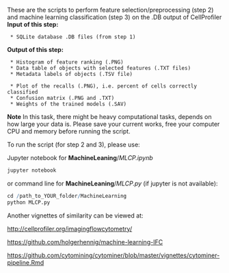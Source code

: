 These are the scripts to perform feature selection/preprocessing (step 2) and machine learning classification (step 3) on the .DB output of CellProfiler
  **Input of this step:** 

     * SQLite database .DB files (from step 1)
     
  **Output of this step:** 

     * Histogram of feature ranking (.PNG)
     * Data table of objects with selected features (.TXT files)
     * Metadata labels of objects (.TSV file)
     
     * Plot of the recalls (.PNG), i.e. percent of cells correctly classified
     * Confusion matrix (.PNG and .TXT) 
     * Weights of the trained models (.SAV)

  **Note** In this task, there might be heavy computational tasks, depends on how large your data is. Please save your current works, free your computer CPU and memory before running the script.

  To run the script (for step 2 and 3), please use:

  Jupyter notebook for **MachineLeaning**/*MLCP.ipynb* 

  ``` r
  jupyter notebook
  ```

  or command line for **MachineLeaning**/*MLCP.py* (if jupyter is not available):

  ``` r
  cd /path_to_YOUR_folder/MachineLearning
  python MLCP.py
  ```   

Another vignettes of similarity can be viewed at:

http://cellprofiler.org/imagingflowcytometry/

https://github.com/holgerhennig/machine-learning-IFC

https://github.com/cytomining/cytominer/blob/master/vignettes/cytominer-pipeline.Rmd
